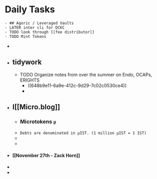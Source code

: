 # Daily Tasks
	- ## Agoric / Leveraged Vaults
	- LATER inter cli for DCKC
	- TODO look through [[fee distributor]]
	- TODO Mint Tokens
-
- ## tidywork
	- TODO Organize notes from over the summer on Endo, OCAPs, ERIGHTS
		- ((648b9e11-6a9e-412c-9d29-7c02c0530ce4))
		-
- I[[Micro.blog]]
	-
	- ### Microtokens `µ`
	- `Debts are denominated in µIST. (1 million µIST = 1 IST)`
	-
	-
- #### [[November 27th - Zack Horn]]
-
-